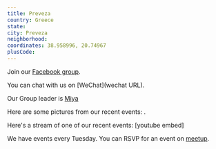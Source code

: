 ```yaml
---
title: Preveza
country: Greece
state: 
city: Preveza
neighborhood: 
coordinates: 38.958996, 20.74967
plusCode:
---
```

Join our [Facebook group](https://www.facebook.com/groups/free.code.camp.preveza).

You can chat with us on [WeChat](wechat URL).

Our Group leader is [Miya](freecodecamp.org/miya)

Here are some pictures from our recent events:
![]().

Here's a stream of one of our recent events:
[youtube embed]

We have events every Tuesday. You can RSVP for an event on [meetup](meetupurl).
